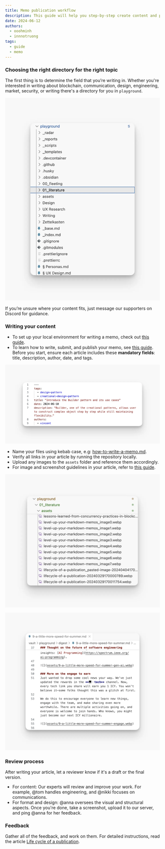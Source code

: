 ```yaml
---
title: Memo publication workflow
description: This guide will help you step-by-step create content and publish on memo.
date: 2024-06-12
authors:
  - ooohminh
  - innnotruong
tags:
  - guide
  - memo
---
```


### Choosing the right directory for the right topic

The first thing is to determine the field that you’re writing in. Whether you're interested in writing about blockchain, communication, design, engineering, market, security, or writing there's a directory for you in `playground`.

![](assets/memo-publication-workflow-choose-topic.webp)

If you’re unsure where your content fits, just message our supporters on Discord for guidance.

### Writing your content

- To set up your local environment for writing a memo, check out [this guide](how-to-set-up-environment-for-editing-memo.md).
- To learn how to write, submit, and publish your memo, see [this guide](publish-on-memo.md). Before you start, ensure each article includes these **mandatory fields**: title, description, author, date, and tags.

![](assets/memo-publication-workflow-metadata.webp)

- Name your files using kebab case, e.g: [how-to-write-a-memo.md](how-to-write-a-memo.md).
- Verify all links in your article by running the repository locally.
- Upload any images to the `assets` folder and reference them accordingly.
- For image and screenshot guidelines in your article, refer to [this guide](how-to-take-better-screenshots-on-mac.md).

![](assets/memo-publication-workflow-images-format.webp)

![](assets/memo-publication-workflow-format.webp)

### Review process

After writing your article, let a reviewer know if it's a draft or the final version.

- For content: Our experts will review and improve your work. For example, @tom handles engineering, and @nikki focuses on communications.
- For format and design: @anna oversees the visual and structural aspects. Once you're done, take a screenshot, upload it to our server, and ping @anna for her feedback.

### Feedback

Gather all of the feedback, and work on them. For detailed instructions, read the article [Life cycle of a publication](lifecycle-of-a-publication.md).
